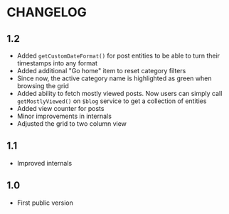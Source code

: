 CHANGELOG
=========

1.2
---

 * Added `getCustomDateFormat()` for post entities to be able to turn their timestamps into any format
 * Added additional "Go home" item to reset category filters
 * Since now, the active category name is highlighted as green when browsing the grid
 * Added ability to fetch mostly viewed posts. Now users can simply call `getMostlyViewed()` on `$blog` service to get a collection of entities
 * Added view counter for posts
 * Minor improvements in internals
 * Adjusted the grid to two column view

1.1
---

 * Improved internals

1.0
---

 * First public version